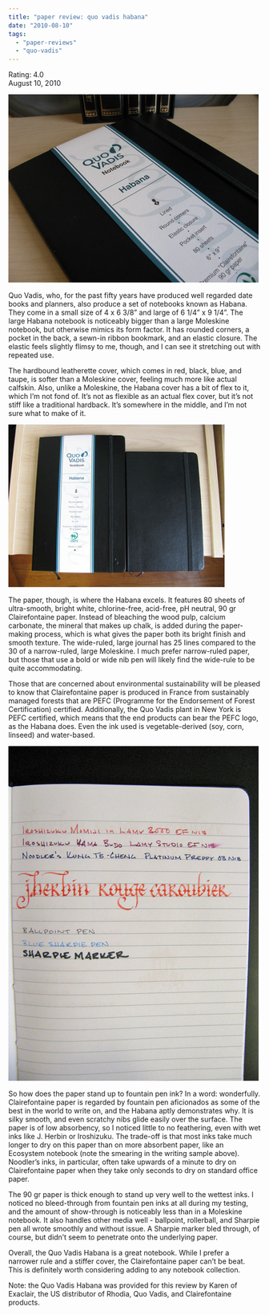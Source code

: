 ```yaml
---
title: "paper review: quo vadis habana"
date: "2010-08-10"
tags: 
  - "paper-reviews"
  - "quo-vadis"
---
```


Rating: 4.0  
August 10, 2010

![](habana-1.jpg)

  
Quo Vadis, who, for the past fifty years have produced well regarded date books and planners, also produce a set of notebooks known as Habana. They come in a small size of 4 x 6 3/8” and large of 6 1/4” x 9 1/4”. The large Habana notebook is noticeably bigger than a large Moleskine notebook, but otherwise mimics its form factor. It has rounded corners, a pocket in the back, a sewn-in ribbon bookmark, and an elastic closure. The elastic feels slightly flimsy to me, though, and I can see it stretching out with repeated use.

The hardbound leatherette cover, which comes in red, black, blue, and taupe, is softer than a Moleskine cover, feeling much more like actual calfskin. Also, unlike a Moleskine, the Habana cover has a bit of flex to it, which I’m not fond of. It’s not as flexible as an actual flex cover, but it’s not stiff like a traditional hardback. It’s somewhere in the middle, and I’m not sure what to make of it.

![](habana-2.jpg)

  
The paper, though, is where the Habana excels. It features 80 sheets of ultra-smooth, bright white, chlorine-free, acid-free, pH neutral, 90 gr Clairefontaine paper. Instead of bleaching the wood pulp, calcium carbonate, the mineral that makes up chalk, is added during the paper-making process, which is what gives the paper both its bright finish and smooth texture. The wide-ruled, large journal has 25 lines compared to the 30 of a narrow-ruled, large Moleskine. I much prefer narrow-ruled paper, but those that use a bold or wide nib pen will likely find the wide-rule to be quite accommodating.

Those that are concerned about environmental sustainability will be pleased to know that Clairefontaine paper is produced in France from sustainably managed forests that are PEFC (Programme for the Endorsement of Forest Certification) certified. Additionally, the Quo Vadis plant in New York is PEFC certified, which means that the end products can bear the PEFC logo, as the Habana does. Even the ink used is vegetable-derived (soy, corn, linseed) and water-based.

![](habana-3.jpg)

  
So how does the paper stand up to fountain pen ink? In a word: wonderfully. Clairefontaine paper is regarded by fountain pen aficionados as some of the best in the world to write on, and the Habana aptly demonstrates why. It is silky smooth, and even scratchy nibs glide easily over the surface. The paper is of low absorbency, so I noticed little to no feathering, even with wet inks like J. Herbin or Iroshizuku. The trade-off is that most inks take much longer to dry on this paper than on more absorbent paper, like an Ecosystem notebook (note the smearing in the writing sample above). Noodler’s inks, in particular, often take upwards of a minute to dry on Clairefontaine paper when they take only seconds to dry on standard office paper.

The 90 gr paper is thick enough to stand up very well to the wettest inks. I noticed no bleed-through from fountain pen inks at all during my testing, and the amount of show-through is noticeably less than in a Moleskine notebook. It also handles other media well - ballpoint, rollerball, and Sharpie pen all wrote smoothly and without issue. A Sharpie marker bled through, of course, but didn’t seem to penetrate onto the underlying paper.

Overall, the Quo Vadis Habana is a great notebook. While I prefer a narrower rule and a stiffer cover, the Clairefontaine paper can’t be beat. This is definitely worth considering adding to any notebook collection.

Note: the Quo Vadis Habana was provided for this review by Karen of Exaclair, the US distributor of Rhodia, Quo Vadis, and Clairefontaine products.
